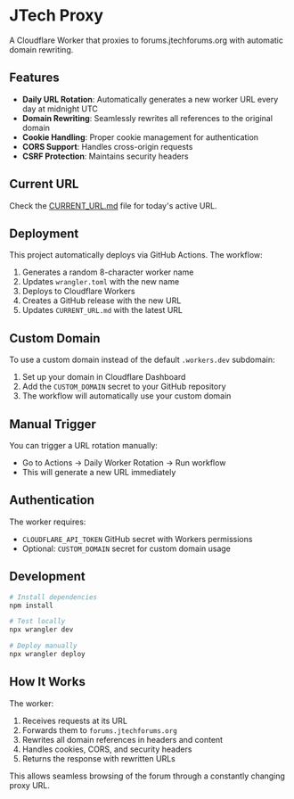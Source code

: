 # JTech Proxy

A Cloudflare Worker that proxies to forums.jtechforums.org with automatic domain rewriting.

## Features

- **Daily URL Rotation**: Automatically generates a new worker URL every day at midnight UTC
- **Domain Rewriting**: Seamlessly rewrites all references to the original domain
- **Cookie Handling**: Proper cookie management for authentication
- **CORS Support**: Handles cross-origin requests
- **CSRF Protection**: Maintains security headers

## Current URL

Check the [CURRENT_URL.md](./CURRENT_URL.md) file for today's active URL.

## Deployment

This project automatically deploys via GitHub Actions. The workflow:

1. Generates a random 8-character worker name
2. Updates `wrangler.toml` with the new name
3. Deploys to Cloudflare Workers
4. Creates a GitHub release with the new URL
5. Updates `CURRENT_URL.md` with the latest URL

## Custom Domain

To use a custom domain instead of the default `.workers.dev` subdomain:

1. Set up your domain in Cloudflare Dashboard
2. Add the `CUSTOM_DOMAIN` secret to your GitHub repository
3. The workflow will automatically use your custom domain

## Manual Trigger

You can trigger a URL rotation manually:
- Go to Actions → Daily Worker Rotation → Run workflow
- This will generate a new URL immediately

## Authentication

The worker requires:
- `CLOUDFLARE_API_TOKEN` GitHub secret with Workers permissions
- Optional: `CUSTOM_DOMAIN` secret for custom domain usage

## Development

```bash
# Install dependencies
npm install

# Test locally
npx wrangler dev

# Deploy manually
npx wrangler deploy
```

## How It Works

The worker:
1. Receives requests at its URL
2. Forwards them to `forums.jtechforums.org`
3. Rewrites all domain references in headers and content
4. Handles cookies, CORS, and security headers
5. Returns the response with rewritten URLs

This allows seamless browsing of the forum through a constantly changing proxy URL.